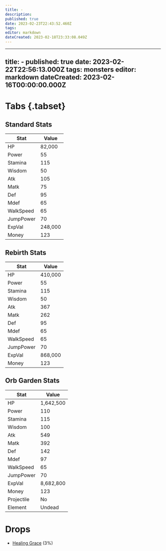 ```yaml
---
title: -
description: 
published: true
date: 2023-02-23T22:43:52.460Z
tags: 
editor: markdown
dateCreated: 2023-02-18T23:33:08.049Z
---
```


---
title: -
published: true
date: 2023-02-22T22:56:13.000Z
tags: monsters
editor: markdown
dateCreated: 2023-02-16T00:00:00.000Z
---

# Tabs {.tabset}

## Standard Stats

|Stat|Value|
|-|-|
|HP|82,000|
|Power|55|
|Stamina|115|
|Wisdom|50|
|Atk|105|
|Matk|75|
|Def|95|
|Mdef|65|
|WalkSpeed|65|
|JumpPower|70|
|ExpVal|248,000|
|Money|123|
## Rebirth Stats

|Stat|Value|
|-|-|
|HP|410,000|
|Power|55|
|Stamina|115|
|Wisdom|50|
|Atk|367|
|Matk|262|
|Def|95|
|Mdef|65|
|WalkSpeed|65|
|JumpPower|70|
|ExpVal|868,000|
|Money|123|
## Orb Garden Stats

|Stat|Value|
|-|-|
|HP|1,642,500|
|Power|110|
|Stamina|115|
|Wisdom|100|
|Atk|549|
|Matk|392|
|Def|142|
|Mdef|97|
|WalkSpeed|65|
|JumpPower|70|
|ExpVal|8,682,800|
|Money|123|
|Projectile|No|
|Element|Undead|

# Drops
 * [Healing Grace](/items/healing-grace.md) (3%)
